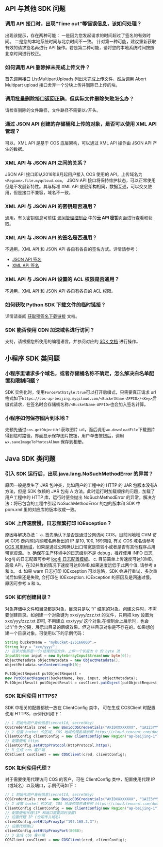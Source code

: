 ## API 与其他 SDK 问题
### 调用 API 接口时，出现“Time out”等错误信息，该如何处理？
出现该提示，存在两种可能：
一是因为您发起请求的时间超过了签名的有效时间。
二是您的本地系统时间与北京时间不一致。
针对第一种可能，建议重新获取有效的请求签名再进行 API 操作。若是第二种可能，请将您的本地系统时间按照北京时间进行校正。

### 如何调用 API 删除掉未完成上传文件？

首先调用接口 ListMultipartUploads 列出未完成上传文件，然后调用 Abort Multipart upload 接口舍弃一个分块上传并删除已上传的块。

### 调用批量删除接口返回正确，但实际文件删除失败怎么办？

请检查删除的文件路径，文件路径不需要以`/`开头。

### 通过 JSON API 创建的存储桶和上传的对象，是否可以使用 XML API 管理？

可以，XML API 是基于 COS 底层架构，可以通过 XML API 操作由 JSON API 产生的数据。

### XML API 与 JSON API 之间的关系？

JSON API 接口即从2016年9月起用户接入 COS 使用的 API，上传域名为`<Region>.file.myqcloud.com`。 JSON API 接口将保持维护状态，可以正常使用但是不发展新特性。其与标准 XML API 底层架构相同，数据互通，可以交叉使用，但是接口不兼容，域名不一致。

### XML API 与 JSON API 的密钥是否通用？

通用。有关密钥信息可前往 [访问管理控制台](https://console.cloud.tencent.com/cam/capi) 中的**云 API 密钥**页面进行查看和获取。

### XML API 与 JSON API 的签名是否通用？

不通用，XML API 和 JSON API 各自有各自的签名方式。详情请参考：

- [JSON API 签名](https://cloud.tencent.com/document/product/436/6054)
- [XML API 签名](https://cloud.tencent.com/document/product/436/7778)

### XML API 与 JSON API 设置的 ACL 权限是否通用？

不通用，XML API 和 JSON API 各自有各自的 ACL 权限。

### 如何获取 Python SDK 下载文件的临时链接？

详情请查阅 [获取预签名下载链接](https://cloud.tencent.com/document/product/436/12270#.E8.8E.B7.E5.8F.96.E9.A2.84.E7.AD.BE.E5.90.8D.E4.B8.8B.E8.BD.BD.E9.93.BE.E6.8E.A5) 文档。

### SDK 能否使用 CDN 加速域名进行访问？

支持，请根据您所使用的编程语言，并参阅对应的 [SDK 文档](https://cloud.tencent.com/document/sdk) 进行操作。


## 小程序 SDK 类问题

### 小程序里请求多个域名，或者存储桶名称不确定，怎么解决白名单配置和限制问题？

SDK 实例化时，使用`ForcePathStyle:true`可以打开后缀式，只需要真正请求 url 格式如下`https://cos-ap-beijing.myqcloud.com/<BucketName-APPID>/<Key>`后缀式请求，在签名时会存储桶名称`/<BucketName-APPID>`也会加入签名计算。

### 小程序如何保存图片到本地？
先预先通过`cos.getObjectUrl`获取图片 url，而后调用`wx.downloadFile`下载图片得到临时路径，界面显示保存图片按钮，用户单击按钮后，调用`wx.saveImageToPhotosAlbum` 保存到相册。



## Java SDK 类问题

### 引入 SDK 运行后，出现 java.lang.NoSuchMethodError 的异常？

原因一般是发生了 JAR 包冲突，比如用户的工程中的 HTTP 的 JAR 包版本没有A方法，但是 SDK 依赖的 JAR 包有 A 方法。此时运行时加载顺序的问题，加载了用户工程中的 HTTP 库，运行时便会抛出 NoSuchMethodError 的异常。解决方法：将已包含的工程中引起 NoSuchMethodError 的包的版本和 SDK 中 pom.xml 里的对应库的版本改成一致。

### SDK 上传速度慢，日志频繁打印 IOException？

原因与解决办法：
 a. 首先确认下是否是通过公网访问 COS，目前同地域 CVM 访问 COS 走内网(内网域名解析出的 IP 是10, 100, 169网段, 有关 COS 域名请参考 [COS 可用地域](https://cloud.tencent.com/document/product/436/6224)，如果是通过公网确认出口带宽是否较小或者是否有其他程序占用带宽资源。
 b. 确保在生产环境中的日志级别不是 debug，推荐使用 INFO 日志, log4j 的日志配置可参考 [log4j 日志配置模板](https://github.com/tencentyun/cos-java-sdk-v5/blob/master/src/main/resources/log4j.properties)。
 c. 目前简单上传速度可达10MB，高级 API，在32并发的情况下速度可达60MB,如果速度远低于此两个值, 请参考 a 和 b。
 d. 如果 warn 日志打印 IOException 可以忽略，SDK 会进行重试，多次重试后如果还是失败, 会打印在 IOException. IOException 的原因及是网速过慢，原因可参考 a 和 b。

### SDK 如何创建目录？

对象存储中文件和目录都是对象，目录只是以 “/” 结尾的对象。创建文件时，不需要创建目录。如创建一个对象键为 xxx/yyy/zzz.txt 的文件，只用把 key 设置为 xxx/yyy/zzz.txt 即可, 不用建立 xxx/yyy/ 这个对象.在控制台上展示时，也会以“/”作为分隔，展示出目录的层级效果。但这些目录对象是不存在的。如果想创建一个目录对象，可使用以下的示例代码：

```java
String bucketName = "mybucket-125166000";=
String key = "xxx/yyy/";
// 目录对象即是一个/结尾的空文件，上传一个长度为 0 的 byte 流
InputStream input = new ByteArrayInputStream(new byte[0]);
ObjectMetadata objectMetadata = new ObjectMetadata();
objectMetadata.setContentLength(0);

PutObjectRequest putObjectRequest =
new PutObjectRequest(bucketName, key, input, objectMetadata);
PutObjectResult putObjectResult = cosClient.putObject(putObjectRequest);
```

### SDK 如何使用 HTTPS?

SDK 中相关的配置都统一放在 ClientConfig 类中， 可在生成 COSClient 时配置使用 HTTPS，示例代码如下：

```java
// 1 初始化用户身份信息(secretId, secretKey)
COSCredentials cred = new BasicCOSCredentials("AKIDXXXXXXXX", "1A2Z3YYYYYYYYYY");
// 2 设置 bucket 的区域, COS 地域的简称请参照 https://cloud.tencent.com/document/product/436/6224
ClientConfig clientConfig = new ClientConfig(new Region("ap-beijing-1"));
// 配置使用 https
clientConfig.setHttpProtocol(HttpProtocol.https);
// 3 生成 cos 客户端
COSClient cosClient = new COSClient(cred, clientConfig);
```

### SDK 如何使用代理？

对于需要使用代理访问 COS 的客户，可在 ClientConfig 类中，配置使用代理 IP （或域名）以及端口，示例代码如下：

```java
// 1 初始化用户身份信息(secretId, secretKey)
COSCredentials cred = new BasicCOSCredentials("AKIDXXXXXXXX", "1A2Z3YYYYYYYYYY");
// 2 设置 bucket 的区域, COS 地域的简称请参照 https://cloud.tencent.com/document/product/436/6224
ClientConfig clientConfig = new ClientConfig(new Region("ap-beijing-1"));
// 配置使用代理(IP 和端口需要同时设置)
// 设置代理 IP (也可传入域名)
clientConfig.setHttpProxyIp("192.168.2.3");
// 设置代理端口
clientConfig.setHttpProxyPort(8080);
// 3 生成 cos 客户端
COSClient cosClient = new COSClient(cred, clientConfig);
```
